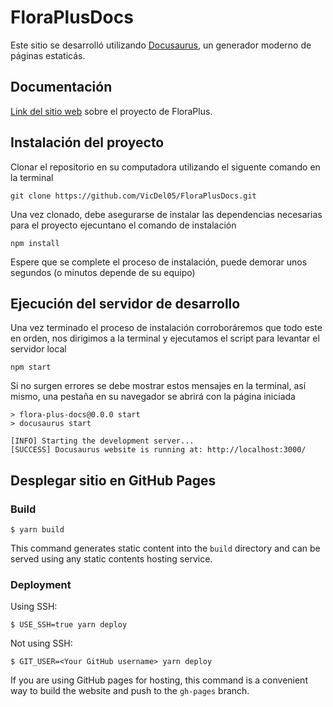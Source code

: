# FloraPlusDocs
Este sitio se desarrolló utilizando [Docusaurus](https://docusaurus.io/), un generador moderno de páginas estaticás.

## Documentación
[Link del sitio web](https://vicdel05.github.io/FloraPlusDocs/) sobre el proyecto de FloraPlus.
## Instalación del proyecto

Clonar el repositorio en su computadora utilizando el siguente comando en la terminal
```
git clone https://github.com/VicDel05/FloraPlusDocs.git
```
Una vez clonado, debe asegurarse de instalar las dependencias necesarias para el proyecto ejecuntano el comando de instalación
```
npm install
```
Espere que se complete el proceso de instalación, puede demorar unos segundos (o minutos depende de su equipo)

## Ejecución del servidor de desarrollo
Una vez terminado el proceso de instalación corroboráremos que todo este en orden, nos dirigimos a la terminal y ejecutamos el script para levantar el servidor local
```
npm start
```
Si no surgen errores se debe mostrar estos mensajes en la terminal, así mismo, una pestaña en su navegador se abrirá con la página iniciada
```
> flora-plus-docs@0.0.0 start
> docusaurus start

[INFO] Starting the development server...
[SUCCESS] Docusaurus website is running at: http://localhost:3000/
```
## Desplegar sitio en GitHub Pages

### Build

```
$ yarn build
```

This command generates static content into the `build` directory and can be served using any static contents hosting service.

### Deployment

Using SSH:

```
$ USE_SSH=true yarn deploy
```

Not using SSH:

```
$ GIT_USER=<Your GitHub username> yarn deploy
```

If you are using GitHub pages for hosting, this command is a convenient way to build the website and push to the `gh-pages` branch.
